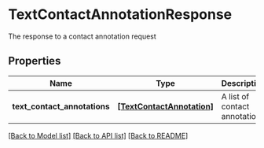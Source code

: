 # TextContactAnnotationResponse

The response to a contact annotation request
## Properties
Name | Type | Description | Notes
------------ | ------------- | ------------- | -------------
**text_contact_annotations** | [**[TextContactAnnotation]**](TextContactAnnotation.md) | A list of contact annotations | 

[[Back to Model list]](../README.md#documentation-for-models) [[Back to API list]](../README.md#documentation-for-api-endpoints) [[Back to README]](../README.md)


